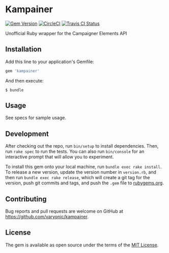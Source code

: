 # Kampainer

[![Gem Version](https://badge.fury.io/rb/kampainer.svg)](https://badge.fury.io/rb/kampainer)
[![CircleCI](https://circleci.com/gh/varyonic/kampainer.svg?style=svg)](https://circleci.com/gh/varyonic/kampainer)
[![Travis CI Status](https://secure.travis-ci.org/varyonic/kampainer.svg)](https://travis-ci.org/varyonic/kampainer)

Unofficial Ruby wrapper for the Campaigner Elements API

## Installation

Add this line to your application's Gemfile:

```ruby
gem 'kampainer'
```

And then execute:

    $ bundle

## Usage

See specs for sample usage.

## Development

After checking out the repo, run `bin/setup` to install dependencies. Then, run `rake spec` to run the tests. You can also run `bin/console` for an interactive prompt that will allow you to experiment.

To install this gem onto your local machine, run `bundle exec rake install`. To release a new version, update the version number in `version.rb`, and then run `bundle exec rake release`, which will create a git tag for the version, push git commits and tags, and push the `.gem` file to [rubygems.org](https://rubygems.org).

## Contributing

Bug reports and pull requests are welcome on GitHub at https://github.com/varyonic/kampainer.

## License

The gem is available as open source under the terms of the [MIT License](https://opensource.org/licenses/MIT).
